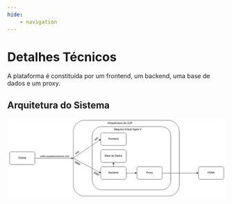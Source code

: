 ```yaml
---
hide:
    - navigation
---
```


# Detalhes Técnicos

A plataforma é constituída por um frontend, um backend, uma base de dados e um proxy.

## Arquitetura do Sistema

![Arquitetura](assets/architecture.jpg)
